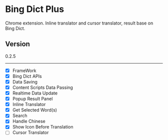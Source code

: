Bing Dict Plus
==============

Chrome extension. Inline translator and cursor translator, result base on Bing Dict.

Version
-------

0.2.5

-------

- [x] FrameWork
 - [x] Bing Dict APIs
 - [x] Data Saving
 - [x] Content Scripts Data Passing
 - [x] Realtime Data Update
 - [x] Popup Result Panel
- [x] Inline Translator
 - [x] Get Selected Word(s)
 - [x] Search
 - [x] Handle Chinese
 - [x] Show Icon Before Translation
- [ ] Cursor Translator

